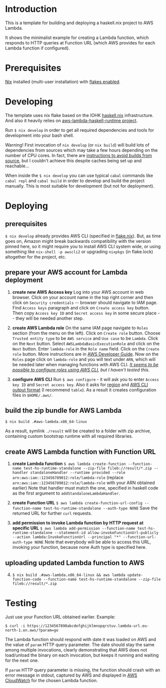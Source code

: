 # Introduction

This is a template for building and deploying a haskell.nix project to AWS Lambda.

It shows the minimalist example for creating a Lambda function, which responds to HTTP queries at Function URL (which AWS provides for each Lambda function if configured).

# Prerequisites

[Nix](https://nixos.org/download.html) installed (multi-user installation) with [flakes enabled](https://nixos.wiki/wiki/Flakes#Enable_flakes).

# Developing

The template uses nix flake based on the IOHK [haskell.nix](https://input-output-hk.github.io/haskell.nix) infrastructure. And also it heavily relies on [aws-lambda-haskell-runtime project](https://theam.github.io/aws-lambda-haskell-runtime/01-getting-started.html).

Run `$ nix develop` in order to get all required dependencies and tools for development into your bash shell.

Warning! First invocation of `nix develop` (or `nix build`) will build lots of dependencies from sources which may take a few hours depending on the number of CPU cores. In fact, there are [instructions to avoid builds from source](https://input-output-hk.github.io/haskell.nix/tutorials/getting-started.html#setting-up-the-binary-cache), but I couldn't achieve this despite caches being set up and reachable...

When inside the `$ nix develop` you can use typical `cabal` commands like `cabal repl` and `cabal build` in order to develop and build the project manually. This is most suitable for development (but not for deployment).

# Deploying

## prerequisites

`$ nix develop` already provides AWS CLI (specified in [flake.nix](flake.nix)). But, as time goes on, Amazon might break backwards compatibility with the version pinned here, so it might require you to install AWS CLI system wide, or using something like `nix-shell -p awscli2` or upgrading `nixpkgs` (in flake.lock) altogether for the project, etc.

## prepare your AWS account for Lambda deployment

1. **create new AWS Access key**
   Log into your AWS account in web browser. Click on your account name in the top right corner and then click on `Security credentials` -- browser should navigate to IAM page. Find `Access keys` paragraph and click on `Create access key` button. Then copy `Access key ID` and `Secret access key` in some secure place -- they will be needed another step.

2. **create AWS Lambda role**
   On the same IAM page navigate to `Roles` section (from the menu on the left). Click on `Create role` button. Choose `Trusted entity type` to be `AWS service` and `Use case` to be `Lambda`. Click on the `Next` button. Select `AWSLambdaBasicExecutionRole` and click on the `Next` button. Enter `lambda-role` in the `Role name` field. Click on the `Create role` button. More instructions are in [AWS Developer Guide](https://docs.aws.amazon.com/lambda/latest/dg/runtimes-walkthrough.html#runtimes-walkthrough-prereqs). Now on the `Roles` page click on `lambda-role` and you will text under `ARN`, which will be needed later when managing functions with AWS CLI.
   _[It seems to be possible to configure roles using AWS CLI](https://github.com/jesuspc/aws-lambda-haskell#deployment), but I haven't tested this._

3. **configure AWS CLI**
   Run `$ aws configure` - it will ask you to enter `Access key ID` and `Secret access key`. Also it asks for [region](https://docs.aws.amazon.com/quicksight/latest/user/regions.html) and [AWS CLI output format](https://docs.aws.amazon.com/cli/latest/userguide/cli-usage-output-format.html) (I recommend `table`). As a result it creates configuration files in `$HOME/.aws/`.

## build the zip bundle for AWS Lambda

`$ nix build .#aws-lambda.x86_64-linux`

As a result, symlink `./result` will be created to a folder with zip archive, containing custom bootstrap runtime with all required libraries.

## create AWS Lambda function with Function URL

1. **create Lambda function**
`$ aws lambda create-function --function-name test-hs-runtime-standalone --zip-file fileb://result/*.zip --handler standaloneHandler --runtime provided --role arn:aws:iam::123456789012:role/lambda-role` (replace `arn:aws:iam::123456789012:role/lambda-role` with your ARN obtained earlier)
Note that handler must match the one, specified in haskell code as the first argument to `addStandaloneLambdaHandler`.

2. **create Function URL**
`$ aws lambda create-function-url-config --function-name test-hs-runtime-standalone --auth-type NONE`
Save the returned URL for further `curl` requests.

3. **add permission to invoke Lambda function by HTTP request at specific URL**
`$ aws lambda add-permission --function-name test-hs-runtime-standalone --statement-id allow-invokeFunctionUrl-publicly --action lambda:InvokeFunctionUrl --principal "*" --function-url-auth-type NONE`
Note that everybody will be able to access this URL, invoking your function, because none Auth type is specified here.

## uploading updated Lambda function to AWS

4. `$ nix build .#aws-lambda.x86_64-linux && aws lambda update-function-code --function-name test-hs-runtime-standalone --zip-file fileb://result/*.zip`

# Testing

Just use your Function URL obtained earlier. Example:

`$ curl -i https://1234567890abcdefghijklmnopqrstuv.lambda-url.eu-north-1.on.aws/?param=go`

The Lambda function should respond with date it was loaded on AWS and the value of `param` HTTP query parameter. The date should stay the same among multiple invocations, clearly demonstrating that AWS does not load/unload the binary on each invocation, but keeps it running and waiting for the next one.

If `param` HTTP query parameter is missing, the function should crash with an error message in stdout, captured by AWS and displayed in [AWS CloudWatch](https://eu-north-1.console.aws.amazon.com/cloudwatch/home?region=eu-north-1#logsV2:live-tail) for the chosen Lambda function.
